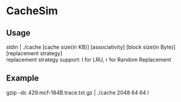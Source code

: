 CacheSim
===
Usage
---
stdin | ./cache [cache size(in KB)] [associativity] [block size(in Byte)] [replacement strategy]<br>
replacement strategy support: l for LRU, r for Random Replacement

Example
---
gzip -dc 429.mcf-184B.trace.txt.gz | ./cache 2048 64 64 l
